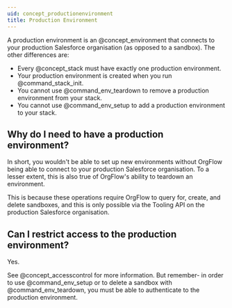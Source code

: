 ```yaml
---
uid: concept_productionenvironment
title: Production Environment
---
```


A production environment is an @concept_environment that connects to your production Salesforce organisation (as opposed to a sandbox). The other differences are:

- Every @concept_stack must have exactly one production environment.
- Your production environment is created when you run @command_stack_init.
- You cannot use @command_env_teardown to remove a production environment from your stack.
- You cannot use @command_env_setup to add a production environment to your stack.

## Why do I need to have a production environment?

In short, you wouldn't be able to set up new environments without OrgFlow being able to connect to your production Salesforce organisation. To a lesser extent, this is also true of OrgFlow's ability to teardown an environment. 

This is because these operations require OrgFlow to query for, create, and delete sandboxes, and this is only possible via the Tooling API on the production Salesforce organisation.

## Can I restrict access to the production environment?

Yes.

See @concept_accesscontrol for more information. But remember- in order to use @command_env_setup or to delete a sandbox with @command_env_teardown, you must be able to authenticate to the production environment.